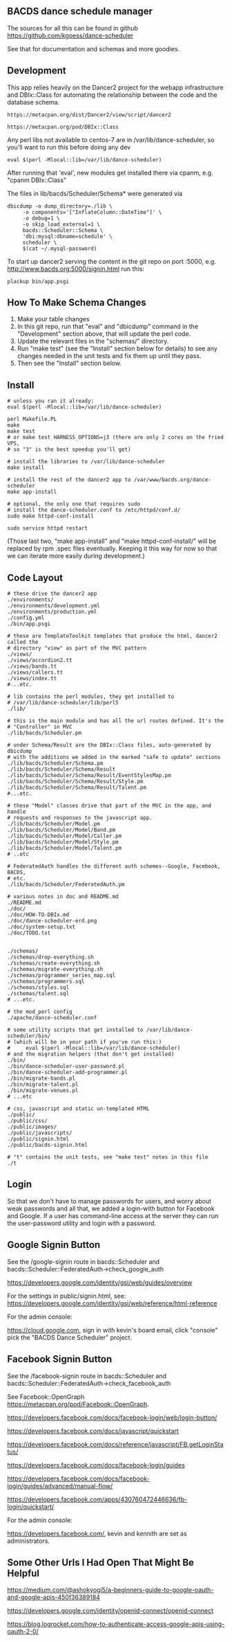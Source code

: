 BACDS dance schedule manager
----

The sources for all this can be found in github https://github.com/kgoess/dance-scheduler

See that for documentation and schemas and more goodies.

Development
----

This app relies heavily on the Dancer2 project for the webapp infrastructure
and DBIx::Class for automating the relationship between the code and the
database schema.

    https://metacpan.org/dist/Dancer2/view/script/dancer2

    https://metacpan.org/pod/DBIx::Class

Any perl libs not available to centos-7 are in /var/lib/dance-scheduler,
so you'll want to run this before doing any dev

    eval $(perl -Mlocal::lib=/var/lib/dance-scheduler)

After running that 'eval', new modules get installed there via cpanm, e.g.
"cpanm DBIx::Class"

The files in lib/bacds/Scheduler/Schema\* were generated via

    dbicdump -o dump_directory=./lib \
         -o components='["InflateColumn::DateTime"]' \
         -o debug=1 \
         -o skip_load_external=1 \
         bacds::Scheduler::Schema \
         'dbi:mysql:dbname=schedule' \
         scheduler \
         $(cat ~/.mysql-password)

To start up dancer2 serving the content in the git repo on port :5000, e.g.
http://www.bacds.org:5000/signin.html run this:

    plackup bin/app.psgi


How To Make Schema Changes
----

1) Make your table changes
2) In this git repo, run that "eval" and "dbicdump" command in the
   "Development" section above, that will update the perl code.
3) Update the relevant files in the "schemas/" directory.
4) Run "make test" (see the "Install" section below for details) to see any
   changes needed in the unit tests and fix them up until they pass.
5) Then see the "Install" section below.


Install
----

    # unless you ran it already:
    eval $(perl -Mlocal::lib=/var/lib/dance-scheduler)

    perl Makefile.PL
    make
    make test
    # or make test HARNESS_OPTIONS=j3 (there are only 2 cores on the fried VPS,
    # so "3" is the best speedup you'll get)

    # install the libraries to /var/lib/dance-scheduler
    make install

    # install the rest of the dancer2 app to /var/www/bacds.org/dance-scheduler
    make app-install

    # optional, the only one that requires sudo
    # install the dance-scheduler.conf to /etc/httpd/conf.d/
    sudo make httpd-conf-install

    sudo service httpd restart

(Those last two, "make app-install" and "make httpd-conf-install/" will be
replaced by rpm .spec files eventually. Keeping it this way for now so that we
can iterate more easily during development.)

Code Layout
----------

```
# these drive the dancer2 app
./environments/
./environments/development.yml
./environments/production.yml
./config.yml
./bin/app.psgi

# these are TemplateToolkit templates that produce the html, dancer2 called the
# directory "view" as part of the MVC pattern
./views/
./views/accordion2.tt
./views/bands.tt
./views/callers.tt
./views/index.tt
#...etc.

# lib contains the perl modules, they get installed to
# /var/lib/dance-scheduler/lib/perl5
./lib/

# this is the main module and has all the url routes defined. It's the
# "Controller" in MVC
./lib/bacds/Scheduler.pm

# under Schema/Result are the DBIx::Class files, auto-generated by dbicdump
# with the additions we added in the marked "safe to update" sections
./lib/bacds/Scheduler/Schema.pm
./lib/bacds/Scheduler/Schema/Result
./lib/bacds/Scheduler/Schema/Result/EventStylesMap.pm
./lib/bacds/Scheduler/Schema/Result/Style.pm
./lib/bacds/Scheduler/Schema/Result/Talent.pm
#...etc.

# these "Model" classes drive that part of the MVC in the app, and handle
# requests and responses to the javascript app.
./lib/bacds/Scheduler/Model.pm
./lib/bacds/Scheduler/Model/Band.pm
./lib/bacds/Scheduler/Model/Caller.pm
./lib/bacds/Scheduler/Model/Style.pm
./lib/bacds/Scheduler/Model/Talent.pm
# ..etc

# FederatedAuth handles the different auth schemes--Google, Facebook, BACDS,
# etc.
./lib/bacds/Scheduler/FederatedAuth.pm

# various notes in doc and README.md
./README.md
./doc/
./doc/HOW-TO-DBIx.md
./doc/dance-scheduler-erd.png
./doc/system-setup.txt
./doc/TODO.txt


./schemas/
./schemas/drop-everything.sh
./schemas/create-everything.sh
./schemas/migrate-everything.sh
./schemas/programmer_series_map.sql
./schemas/programmers.sql
./schemas/styles.sql
./schemas/talent.sql
# ...etc.

# the mod_perl config
./apache/dance-scheduler.conf

# some utility scripts that get installed to /var/lib/dance-scheduler/bin/
# (which will be in your path if you've run this:)
#     eval $(perl -Mlocal::lib=/var/lib/dance-scheduler)
# and the migration helpers (that don't get installed)
./bin/
./bin/dance-scheduler-user-password.pl
./bin/dance-scheduler-add-programmer.pl
./bin/migrate-bands.pl
./bin/migrate-talent.pl
./bin/migrate-venues.pl
# ...etc

# css, javascript and static un-templated HTML
./public/
./public/css/
./public/images/
./public/javascripts/
./public/signin.html
./public/bacds-signin.html

# "t" contains the unit tests, see "make test" notes in this file
./t

```

Login
----

So that we don't have to manage passwords for users, and worry about weak
passwords and all that, we added a login-with button for Facebook and Google.
If a user has command-line access at the server they can run the user-password
utility and login with a password.


Google Signin Button
----

See the /google-signin route in bacds::Scheduler and
bacds::Scheduler::FederatedAuth->check_google_auth

https://developers.google.com/identity/gsi/web/guides/overview

For the settings in public/signin.html, see:
https://developers.google.com/identity/gsi/web/reference/html-reference


For the admin console:

https://cloud.google.com, sign in with kevin's board email, click "console" pick the
"BACDS Dance Scheduler" project.



Facebook Signin Button
----

See the /facebook-signin route in bacds::Scheduler and
bacds::Scheduler::FederatedAuth->check_facebook_auth

See Facebook::OpenGraph https://metacpan.org/pod/Facebook::OpenGraph.

https://developers.facebook.com/docs/facebook-login/web/login-button/

https://developers.facebook.com/docs/javascript/quickstart

https://developers.facebook.com/docs/reference/javascript/FB.getLoginStatus/

https://developers.facebook.com/docs/facebook-login/guides

https://developers.facebook.com/docs/facebook-login/guides/advanced/manual-flow/

https://developers.facebook.com/apps/430760472446636/fb-login/quickstart/


For the admin console:

https://developers.facebook.com/, kevin and kennith are set as administrators.


Some Other Urls I Had Open That Might Be Helpful
----

https://medium.com/@ashokyogi5/a-beginners-guide-to-google-oauth-and-google-apis-450f36389184

https://developers.google.com/identity/openid-connect/openid-connect

https://blog.logrocket.com/how-to-authenticate-access-google-apis-using-oauth-2-0/
